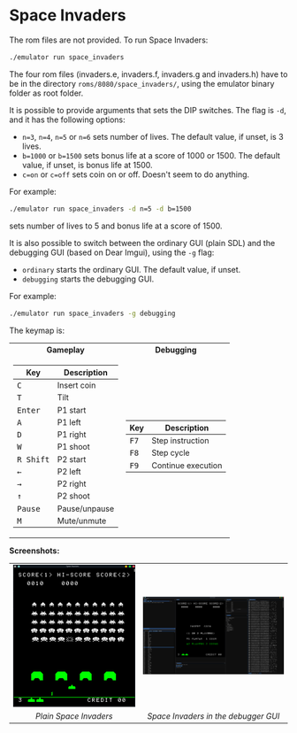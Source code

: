 # Space Invaders

The rom files are not provided. To run Space Invaders:

```sh
./emulator run space_invaders
```

The four rom files (invaders.e, invaders.f, invaders.g and invaders.h) have to be in the directory
`roms/8080/space_invaders/`, using the emulator binary folder as root folder.

It is possible to provide arguments that sets the DIP switches. The flag is `-d`, and it has the following options:

- `n=3`, `n=4`, `n=5` or `n=6` sets number of lives. The default value, if unset, is 3 lives.
- `b=1000` or `b=1500` sets bonus life at a score of 1000 or 1500. The default value, if unset, is bonus life at 1500.
- `c=on` or `c=off` sets coin on or off. Doesn't seem to do anything.

For example:

```sh
./emulator run space_invaders -d n=5 -d b=1500
```

sets number of lives to 5 and bonus life at a score of 1500.

It is also possible to switch between the ordinary GUI (plain SDL) and the debugging GUI (based on Dear Imgui), using
the `-g` flag:

- `ordinary` starts the ordinary GUI. The default value, if unset.
- `debugging` starts the debugging GUI.

For example:

```sh
./emulator run space_invaders -g debugging
```

The keymap is:

<table>
<tr>
<th>Gameplay</th><th>Debugging</th>
</tr>
<tr>
<td>

| Key                | Description   |
|--------------------|---------------|
| <kbd>C</kbd>       | Insert coin   |
| <kbd>T</kbd>       | Tilt          |
| <kbd>Enter</kbd>   | P1 start      |
| <kbd>A</kbd>       | P1 left       |
| <kbd>D</kbd>       | P1 right      |
| <kbd>W</kbd>       | P1 shoot      |
| <kbd>R Shift</kbd> | P2 start      |
| <kbd>←</kbd>       | P2 left       |
| <kbd>→</kbd>       | P2 right      |
| <kbd>↑</kbd>       | P2 shoot      |
| <kbd>Pause</kbd>   | Pause/unpause |
| <kbd>M</kbd>       | Mute/unmute   |

</td>
<td>

| Key           | Description        |
|---------------|--------------------|
| <kbd>F7</kbd> | Step instruction   |
| <kbd>F8</kbd> | Step cycle         |
| <kbd>F9</kbd> | Continue execution |

</td>
</tr>
</table>

**Screenshots:**

|                                                                                 |                                                                                                          |
|:-------------------------------------------------------------------------------:|:--------------------------------------------------------------------------------------------------------:|
| ![Plain Space Invaders](../../assets/images/8080_SI.png "Plain Space Invaders") | ![Space Invaders with debugger](../../assets/images/8080_SI_debugger.png "Space Invaders with debugger") | 
|                             *Plain Space Invaders*                              |                                   *Space Invaders in the debugger GUI*                                   |
